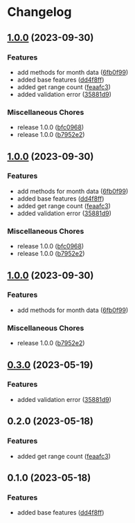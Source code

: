 # Changelog

## [1.0.0](https://github.com/dreamorosi/npm-download-count-client/compare/v1.0.0...v1.0.0) (2023-09-30)


### Features

* add methods for month data ([6fb0f99](https://github.com/dreamorosi/npm-download-count-client/commit/6fb0f994a1c0d8535addc1c0552d492de3c9acb0))
* added base features ([dd4f8ff](https://github.com/dreamorosi/npm-download-count-client/commit/dd4f8ffbad8cbf3703d93f3f211d7a56b37762a2))
* added get range count ([feaafc3](https://github.com/dreamorosi/npm-download-count-client/commit/feaafc36e8b7d5c013441236613420c6b60d0e18))
* added validation error ([35881d9](https://github.com/dreamorosi/npm-download-count-client/commit/35881d9eb064430e9d794df322afd6b0792b42de))


### Miscellaneous Chores

* release 1.0.0 ([bfc0968](https://github.com/dreamorosi/npm-download-count-client/commit/bfc09685aaff6244d63bf84b647ab74529aba1d5))
* release 1.0.0 ([b7952e2](https://github.com/dreamorosi/npm-download-count-client/commit/b7952e247cb58bf79b0180bc0b4ce84fb4e89e46))

## [1.0.0](https://github.com/dreamorosi/npm-download-count-client/compare/v1.0.0...v1.0.0) (2023-09-30)


### Features

* add methods for month data ([6fb0f99](https://github.com/dreamorosi/npm-download-count-client/commit/6fb0f994a1c0d8535addc1c0552d492de3c9acb0))
* added base features ([dd4f8ff](https://github.com/dreamorosi/npm-download-count-client/commit/dd4f8ffbad8cbf3703d93f3f211d7a56b37762a2))
* added get range count ([feaafc3](https://github.com/dreamorosi/npm-download-count-client/commit/feaafc36e8b7d5c013441236613420c6b60d0e18))
* added validation error ([35881d9](https://github.com/dreamorosi/npm-download-count-client/commit/35881d9eb064430e9d794df322afd6b0792b42de))


### Miscellaneous Chores

* release 1.0.0 ([bfc0968](https://github.com/dreamorosi/npm-download-count-client/commit/bfc09685aaff6244d63bf84b647ab74529aba1d5))
* release 1.0.0 ([b7952e2](https://github.com/dreamorosi/npm-download-count-client/commit/b7952e247cb58bf79b0180bc0b4ce84fb4e89e46))

## [1.0.0](https://github.com/dreamorosi/npm-download-count-client/compare/v0.3.0...v1.0.0) (2023-09-30)


### Features

* add methods for month data ([6fb0f99](https://github.com/dreamorosi/npm-download-count-client/commit/6fb0f994a1c0d8535addc1c0552d492de3c9acb0))


### Miscellaneous Chores

* release 1.0.0 ([b7952e2](https://github.com/dreamorosi/npm-download-count-client/commit/b7952e247cb58bf79b0180bc0b4ce84fb4e89e46))

## [0.3.0](https://github.com/dreamorosi/npm-download-count-client/compare/v0.2.0...v0.3.0) (2023-05-19)


### Features

* added validation error ([35881d9](https://github.com/dreamorosi/npm-download-count-client/commit/35881d9eb064430e9d794df322afd6b0792b42de))

## 0.2.0 (2023-05-18)


### Features

* added get range count ([feaafc3](https://github.com/dreamorosi/npm-download-count-client/commit/feaafc36e8b7d5c013441236613420c6b60d0e18))

## 0.1.0 (2023-05-18)


### Features

* added base features ([dd4f8ff](https://github.com/dreamorosi/npm-download-count-client/commit/dd4f8ffbad8cbf3703d93f3f211d7a56b37762a2))
